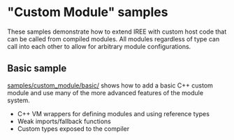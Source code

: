 # "Custom Module" samples

These samples demonstrate how to extend IREE with custom host code that can be
called from compiled modules. All modules regardless of type can call into each
other to allow for arbitrary module configurations.

## Basic sample

[samples/custom_module/basic/](/samples/custom_module/basic/README.md) shows how
to add a basic C++ custom module and use many of the more advanced features of
the module system.

* C++ VM wrappers for defining modules and using reference types
* Weak imports/fallback functions
* Custom types exposed to the compiler
